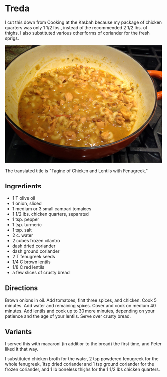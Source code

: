 # Treda

I cut this down from Cooking at the Kasbah because my package of chicken quarters was only 1 1/2 lbs., instead of the recommended 2 1/2 lbs. of thighs. I also substituted various other forms of coriander for the fresh sprigs. 

![Treda](images/treda.jpg)


The translated title is "Tagine of Chicken and Lentils with Fenugreek."

## Ingredients

* 1 T olive oil
* 1 onion, sliced
* 1 medium or 3 small campari tomatoes
* 1 1/2 lbs. chicken quarters, separated
* 1 tsp. pepper
* 1 tsp. turmeric
* 1 tsp. salt
* 2 c. water
* 2 cubes frozen cilantro
* dash dried coriander
* dash ground coriander
* 2 T fenugreek seeds
* 1/4 C brown lentils
* 1/8 C red lentils
* a few slices of crusty bread

## Directions

Brown onions in oil.  Add tomatoes, first three spices, and chicken. Cook 5 minutes.  Add water and remaining spices.  Cover and cook on medium 40 minutes.  Add lentils and cook up to 30 more minutes, depending on your patience and the age of your lentils.  Serve over crusty bread.

## Variants

I served this with macaroni (in addition to the bread) the first time, and Peter liked it that way.

I substituted chicken broth for the water, 2 tsp powdered fenugreek for the whole fenugreek, 1tsp dried coriander and 1 tsp ground coriander for the frozen coriander, and 1 lb boneless thighs for the 1 1/2 lbs chicken quarters. 
